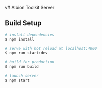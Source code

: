 v# Albion Toolkit Server

## Build Setup

``` bash
# install dependencies
$ npm install

# serve with hot reload at localhost:4000
$ npm run start:dev

# build for production
$ npm run build

# launch server
$ npm start
```
